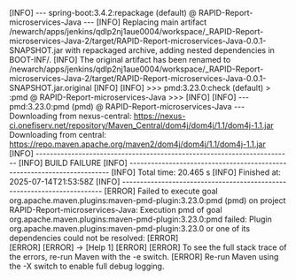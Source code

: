 [INFO] --- spring-boot:3.4.2:repackage (default) @ RAPID-Report-microservices-Java ---
[INFO] Replacing main artifact /newarch/apps/jenkins/qdlp2nj1aue0004/workspace/_RAPID-Report-microservices-Java-2/target/RAPID-Report-microservices-Java-0.0.1-SNAPSHOT.jar with repackaged archive, adding nested dependencies in BOOT-INF/.
[INFO] The original artifact has been renamed to /newarch/apps/jenkins/qdlp2nj1aue0004/workspace/_RAPID-Report-microservices-Java-2/target/RAPID-Report-microservices-Java-0.0.1-SNAPSHOT.jar.original
[INFO] 
[INFO] >>> pmd:3.23.0:check (default) > :pmd @ RAPID-Report-microservices-Java >>>
[INFO] 
[INFO] --- pmd:3.23.0:pmd (pmd) @ RAPID-Report-microservices-Java ---
Downloading from nexus-central: https://nexus-ci.onefiserv.net/repository/Maven_Central/dom4j/dom4j/1.1/dom4j-1.1.jar
Downloading from central: https://repo.maven.apache.org/maven2/dom4j/dom4j/1.1/dom4j-1.1.jar
[INFO] ------------------------------------------------------------------------
[INFO] BUILD FAILURE
[INFO] ------------------------------------------------------------------------
[INFO] Total time:  20.465 s
[INFO] Finished at: 2025-07-14T21:53:58Z
[INFO] ------------------------------------------------------------------------
[ERROR] Failed to execute goal org.apache.maven.plugins:maven-pmd-plugin:3.23.0:pmd (pmd) on project RAPID-Report-microservices-Java: Execution pmd of goal org.apache.maven.plugins:maven-pmd-plugin:3.23.0:pmd failed: Plugin org.apache.maven.plugins:maven-pmd-plugin:3.23.0 or one of its dependencies could not be resolved:
[ERROR] 	
[ERROR] 
[ERROR] -> [Help 1]
[ERROR] 
[ERROR] To see the full stack trace of the errors, re-run Maven with the -e switch.
[ERROR] Re-run Maven using the -X switch to enable full debug logging.
